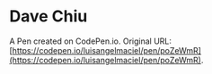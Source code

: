 # Dave Chiu

A Pen created on CodePen.io. Original URL: [https://codepen.io/luisangelmaciel/pen/poZeWmR](https://codepen.io/luisangelmaciel/pen/poZeWmR).

